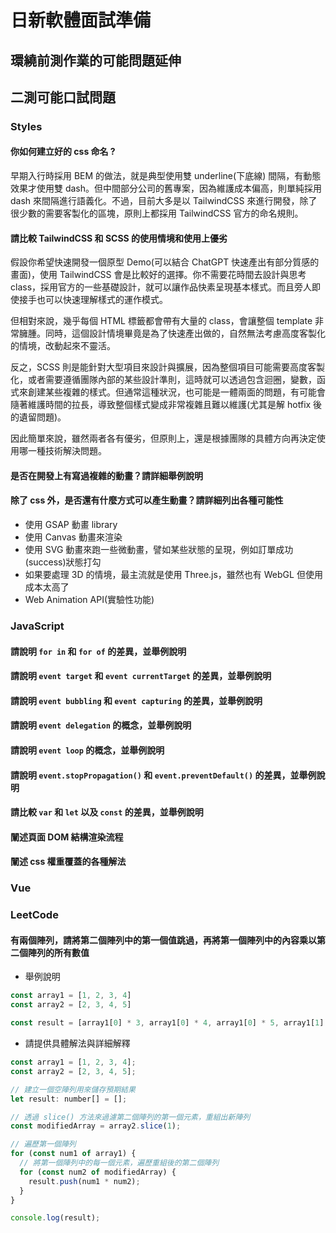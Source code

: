# 日新軟體面試準備

## 環繞前測作業的可能問題延伸

## 二測可能口試問題

### Styles

#### 你如何建立好的 css 命名 ?

早期入行時採用 BEM 的做法，就是典型使用雙 underline(下底線) 間隔，有動態效果才使用雙 dash。但中間部分公司的舊專案，因為維護成本偏高，則單純採用 dash 來間隔進行語義化。不過，目前大多是以 TailwindCSS 來進行開發，除了很少數的需要客製化的區塊，原則上都採用 TailwindCSS 官方的命名規則。

#### 請比較 TailwindCSS 和 SCSS 的使用情境和使用上優劣

假設你希望快速開發一個原型 Demo(可以結合 ChatGPT 快速產出有部分質感的畫面)，使用 TailwindCSS 會是比較好的選擇。你不需要花時間去設計與思考 class，採用官方的一些基礎設計，就可以讓作品快素呈現基本樣式。而且旁人即使接手也可以快速理解樣式的運作模式。

但相對來說，幾乎每個 HTML 標籤都會帶有大量的 class，會讓整個 template 非常臃腫。同時，這個設計情境畢竟是為了快速產出做的，自然無法考慮高度客製化的情境，改動起來不靈活。

反之，SCSS 則是能針對大型項目來設計與擴展，因為整個項目可能需要高度客製化，或者需要遵循團隊內部的某些設計準則，這時就可以透過包含迴圈，變數，函式來創建某些複雜的樣式。但通常這種狀況，也可能是一體兩面的問題，有可能會隨著維護時間的拉長，導致整個樣式變成非常複雜且難以維護(尤其是解 hotfix 後的遺留問題)。

因此簡單來說，雖然兩者各有優劣，但原則上，還是根據團隊的具體方向再決定使用哪一種技術解決問題。

#### 是否在開發上有寫過複雜的動畫？請詳細舉例說明

#### 除了 css 外，是否還有什麼方式可以產生動畫？請詳細列出各種可能性

- 使用 GSAP 動畫 library
- 使用 Canvas 動畫來渲染
- 使用 SVG 動畫來跑一些微動畫，譬如某些狀態的呈現，例如訂單成功(success)狀態打勾
- 如果要處理 3D 的情境，最主流就是使用 Three.js，雖然也有 WebGL 但使用成本太高了
- Web Animation API(實驗性功能)

### JavaScript

#### 請說明 `for in` 和 `for of` 的差異，並舉例說明

#### 請說明 `event target` 和 `event currentTarget` 的差異，並舉例說明

#### 請說明 `event bubbling` 和 `event capturing` 的差異，並舉例說明

#### 請說明 `event delegation` 的概念，並舉例說明

#### 請說明 `event loop` 的概念，並舉例說明

#### 請說明 `event.stopPropagation()` 和 `event.preventDefault()` 的差異，並舉例說明

#### 請比較 `var` 和 `let` 以及 `const` 的差異，並舉例說明

#### 闡述頁面 DOM 結構渲染流程

#### 闡述 css 權重覆蓋的各種解法

### Vue

### LeetCode

#### 有兩個陣列，請將第二個陣列中的第一個值跳過，再將第一個陣列中的內容乘以第二個陣列的所有數值

- 舉例說明

```js
const array1 = [1, 2, 3, 4]
const array2 = [2, 3, 4, 5]

const result = [array1[0] * 3, array1[0] * 4, array1[0] * 5, array1[1] * 3 ...] // 以此類推
```

- 請提供具體解法與詳細解釋

```js
const array1 = [1, 2, 3, 4];
const array2 = [2, 3, 4, 5];

// 建立一個空陣列用來儲存預期結果
let result: number[] = [];

// 透過 slice() 方法來過濾第二個陣列的第一個元素，重組出新陣列
const modifiedArray = array2.slice(1);

// 遍歷第一個陣列
for (const num1 of array1) {
  // 將第一個陣列中的每一個元素，遍歷重組後的第二個陣列
  for (const num2 of modifiedArray) {
    result.push(num1 * num2);
  }
}

console.log(result);
```
